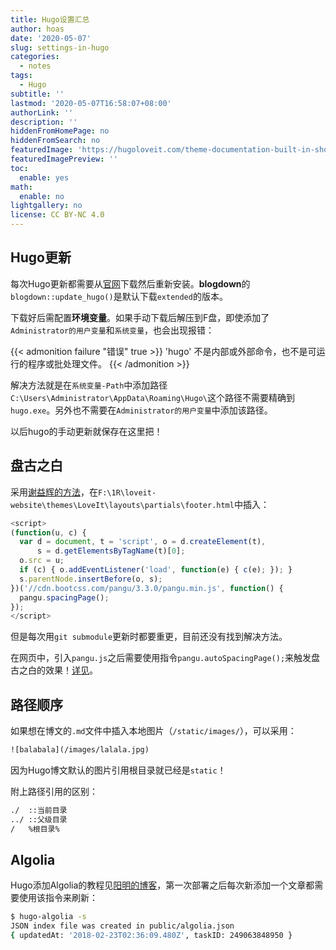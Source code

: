 ```yaml
---
title: Hugo设置汇总
author: hoas
date: '2020-05-07'
slug: settings-in-hugo
categories:
  - notes
tags:
  - Hugo
subtitle: ''
lastmod: '2020-05-07T16:58:07+08:00'
authorLink: ''
description: ''
hiddenFromHomePage: no
hiddenFromSearch: no
featuredImage: 'https://hugoloveit.com/theme-documentation-built-in-shortcodes/featured-image.png'
featuredImagePreview: ''
toc:
  enable: yes
math:
  enable: no
lightgallery: no
license: CC BY-NC 4.0
---
```


## Hugo更新

每次Hugo更新都需要从[官网](https://github.com/gohugoio/hugo/releases)下载然后重新安装。**blogdown**的`blogdown::update_hugo()`是默认下载`extended`的版本。

下载好后需配置**环境变量**。如果手动下载后解压到F盘，即使添加了`Administrator的用户变量`和`系统变量`，也会出现报错：

<!--more-->

{{< admonition failure "错误" true >}}
'hugo' 不是内部或外部命令，也不是可运行的程序或批处理文件。
{{< /admonition >}}



解决方法就是在`系统变量-Path`中添加路径`C:\Users\Administrator\AppData\Roaming\Hugo\`这个路径不需要精确到`hugo.exe`。另外也不需要在`Administrator的用户变量`中添加该路径。

以后hugo的手动更新就保存在这里把！

## 盘古之白

采用[谢益辉的方法](https://yihui.org/cn/2017/05/pangu/)，在`F:\1R\loveit-website\themes\LoveIt\layouts\partials\footer.html`中插入：

```js
<script>
(function(u, c) {
  var d = document, t = 'script', o = d.createElement(t),
      s = d.getElementsByTagName(t)[0];
  o.src = u;
  if (c) { o.addEventListener('load', function(e) { c(e); }); }
  s.parentNode.insertBefore(o, s);
})('//cdn.bootcss.com/pangu/3.3.0/pangu.min.js', function() {
  pangu.spacingPage();
});
</script>
```

但是每次用`git submodule`更新时都要重更，目前还没有找到解决方法。

在网页中，引入`pangu.js`之后需要使用指令`pangu.autoSpacingPage();`来触发盘古之白的效果！[详见](https://github.com/vinta/pangu.js)。

## 路径顺序

如果想在博文的`.md`文件中插入本地图片（`/static/images/`），可以采用：

```cmd
![balabala](/images/lalala.jpg)
```

因为Hugo博文默认的图片引用根目录就已经是`static`！

附上路径引用的区别：

```cmd
./  ::当前目录
../ ::父级目录
/   %根目录%
```

## Algolia

Hugo添加Algolia的教程见[阳明的博客](https://www.qikqiak.com/post/hugo-integrated-algolia-search/)，第一次部署之后每次新添加一个文章都需要使用该指令来刷新：

```bash
$ hugo-algolia -s
JSON index file was created in public/algolia.json
{ updatedAt: '2018-02-23T02:36:09.480Z', taskID: 249063848950 }
```

